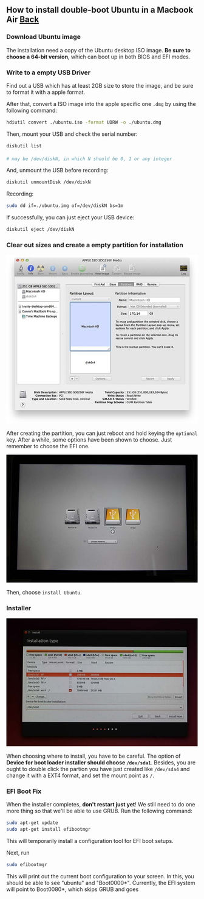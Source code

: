 ## How to install double-boot Ubuntu in a Macbook Air [Back](./qa.md)

### Download Ubuntu image

The installation need a copy of the Ubuntu desktop ISO image. **Be sure to choose a 64-bit version**, which can boot up in both BIOS and EFI modes.

### Write to a empty USB Driver

Find out a USB which has at least 2GB size to store the image, and be sure to format it with a apple format. 

After that, convert a ISO image into the apple specific one `.dmg` by using the following command:

```bash
hdiutil convert ./ubuntu.iso -format UDRW -o ./ubuntu.dmg
```

Then, mount your USB and check the serial number:

```bash
diskutil list

# may be /dev/diskN, in which N should be 0, 1 or any integer
```

And, unmount the USB before recording:

```bash
diskutil unmountDisk /dev/diskN
```

Recording:

```bash
sudo dd if=./ubuntu.img of=/dev/diskN bs=1m
```

If successfully, you can just eject your USB device:

```bash
diskutil eject /dev/diskN
```

### Clear out sizes and create a empty partition for installation

![](./mac_linux_disk_utility.jpg)

After creating the partition, you can just reboot and hold keying the `optional` key. After a while, some options have been shown to choose. Just remember to choose the EFI one.

![](./mac_linux_boot.jpg)

Then, choose `install Ubuntu`.

### Installer

![](./mac_linux_installer_partitions.jpg)

When choosing where to install, you have to be careful. The option of **Device for boot loader installer should choose `/dev/sda1`**. Besides, you are ought to double click the partion you have just created like `/dev/sda4` and change it with a EXT4 format, and set the mount point as `/`.

### EFI Boot Fix

When the installer completes, **don't restart just yet**! We still need to do one more thing so that we'll be able to use GRUB. Run the following command: 

```bash
sudo apt-get update
sudo apt-get install efibootmgr
```

This will temporarily install a configuration tool for EFI boot setups.

Next, run

```bash
sudo efibootmgr
```

This will print out the current boot configuration to your screen. In this, you should be able to see "ubuntu" and "Boot0000*". Currently, the EFI system will point to Boot0080*, which skips GRUB and goes 